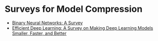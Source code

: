 # Surveys for Model Compression

- [Binary Neural Networks: A Survey](https://arxiv.org/abs/2004.03333)
- [Efficient Deep Learning: A Survey on Making Deep Learning Models Smaller, Faster, and Better](https://arxiv.org/abs/2106.08962)
